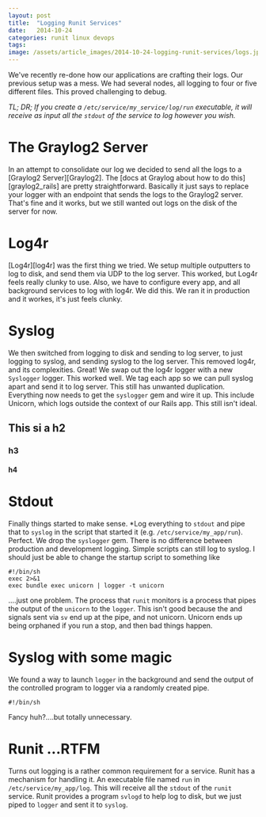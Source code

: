 ```yaml
---
layout: post
title:  "Logging Runit Services"
date:   2014-10-24
categories: runit linux devops
tags:
image: /assets/article_images/2014-10-24-logging-runit-services/logs.jpg
---
```


We've recently re-done how our applications are crafting their logs. Our previous setup was a mess. We had several nodes, all logging to four or five different files. This proved challenging to debug.

*TL; DR; If you create a `/etc/service/my_service/log/run` executable, it will receive as input all the `stdout` of the service to log however you wish.*

# The Graylog2 Server
In an attempt to consolidate our log we decided to send all the logs to a [Graylog2 Server][Graylog2]. The [docs at Graylog about how to do this][graylog2_rails] are pretty straightforward. Basically it just says to replace your logger with an endpoint that sends the logs to the Graylog2 server. That's fine and it works, but we still wanted out logs on the disk of the server for now.

# Log4r

[Log4r][log4r] was the first thing we tried. We setup multiple outputters to log to disk, and send them via UDP to the log server. This worked, but Log4r feels really clunky to use. Also, we have to configure every app, and all background services to log with log4r. We did this. We ran it in production and it workes, it's just feels clunky.

# Syslog
We then switched from logging to disk and sending to log server, to just logging to syslog, and sending syslog to the log server. This removed log4r, and its complexities. Great! We swap out the log4r logger with a new `Syslogger` logger. This worked well. We tag each app so we can pull syslog apart and send it to log server. This still has unwanted duplication. Everything now needs to get the `syslogger` gem and wire it up. This include Unicorn, which logs outside the context of our Rails app. This still isn't ideal.

## This si a h2

### h3

#### h4

# Stdout
Finally things started to make sense. *Log everything to `stdout` and pipe that to `syslog` in the script that started it (e.g. `/etc/service/my_app/run`). Perfect. We drop the `syslogger` gem. There is no difference between production and development logging. Simple scripts can still log to syslog. I should just be able to change the startup script to something like

    #!/bin/sh
    exec 2>&1
    exec bundle exec unicorn | logger -t unicorn

....just one problem. The process that `runit` monitors is a process that pipes the output of the `unicorn` to the `logger`. This isn't good because the and signals sent via `sv` end up at the pipe, and not unicorn. Unicorn ends up being orphaned if you run a stop, and then bad things happen.

# Syslog with some magic

We found a way to launch `logger` in the background and send the output of the controlled program to logger via a randomly created pipe.

    #!/bin/sh


Fancy huh?....but totally unnecessary.

# Runit ...RTFM

Turns out logging is a rather common requirement for a service. Runit has a mechanism for handling it. An executable file named `run` in `/etc/service/my_app/log`. This will receive all the `stdout` of the `runit` service. Runit provides a program `svlogd` to help log to disk, but we just piped to `logger` and sent it to `syslog`.


